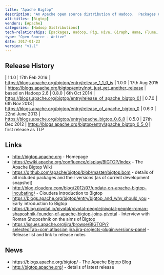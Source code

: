 ```yaml
---
title: "Apache Bigtop"
description: "An Apache open source distribution of Hadoop.  Packages up a number of Apache Hadoop components, certifies their interoperability using an automated integration test suite, and packages them up as RPMs/DEBs packages for most flavours of Linux. Also includes virtual machine images and vagrant, docker and puppet recipes for deploying and working with Hadoop.  Does not patch projects for distribution, but requires any fixes to be made upstream. An Apache Open Source project, started by Cloudera, donated to the Apache foundation in June 2011, graduating in September 2012, with a 1.0 release in August 2015 based on Hadoop 2.6.  Since donating the project, Cloudera have backed away from it, with the project lead moving to Pivotal in December 2013.  Now has a broad range of contributors, however usage by the major distributors is not clear."
alt-titles: [Bigtop]
vendors: [Apache]
categories: [Hadoop Distributions]
tech-relationships: [packages, Hadoop, Pig, Hive, Giraph, Hama, Flume, Spark, Sqoop, Crunch, Solr, HBase, Kafka, Zepplin, Hue, Ignite, Tez, Oozie, Datafu, Phoenix, Alluxio, Kite]
type: "Open Source - Active"
date: 2017-01-23
version: "v1.1"
---
```

## Release History

| 1.1.0 | 17th Feb 2016 | <https://blogs.apache.org/bigtop/entry/release_1_1_0_is>
| 1.0.0 | 17th Aug 2015 | <https://blogs.apache.org/bigtop/entry/not_just_yet_another_release> | based on Hadoop 2.6
| 0.8.0 | 6th Oct 2014 | <https://blogs.apache.org/bigtop/entry/release_of_apache_bigtop_01>
| 0.7.0 | 6th Nov 2013 | <https://blogs.apache.org/bigtop/entry/release_of_apache_bigtop_0>
| 0.6.0 | 22nd June 2013 | <https://blogs.apache.org/bigtop/entry/apache_bigtop_0_6_0>
| 0.5.0 | 27th Dec 2012 | <https://blogs.apache.org/bigtop/entry/apache_bigtop_0_5_0> | first release as TLP

## Links

* <http://bigtop.apache.org> - Homepage
* <https://cwiki.apache.org/confluence/display/BIGTOP/Index> - The Apache Bigtop Wiki
* <https://github.com/apache/bigtop/blob/master/bigtop.bom> - details of all included packages and their versions (as of current development snapshot)
* <http://blog.cloudera.com/blog/2012/07/update-on-apache-bigtop-incubating/> - Cloudera introduction to Bigtop
* <https://blogs.apache.org/bigtop/entry/bigtop_and_why_should_you> - Early introduction to Bigtop
* <https://blog.pivotal.io/pivotal/pivotal-people/pivotal-people-roman-shaposhnik-founder-of-apache-bigtop-joins-pivotal> - Interview with Roman Shoposhnik on the aims of Bigtop
* <https://issues.apache.org/jira/browse/BIGTOP/?selectedTab=com.atlassian.jira.jira-projects-plugin:versions-panel> - Release list and link to release notes

## News

* <https://blogs.apache.org/bigtop/> - The Apache Bigtop Blog
* <http://bigtop.apache.org/> - details of latest release